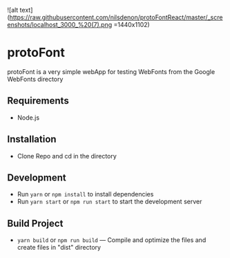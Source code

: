![alt text](https://raw.githubusercontent.com/nilsdenon/protoFontReact/master/_screenshots/localhost_3000_%20(7).png =1440x1102)

# protoFont
protoFont is a very simple webApp for testing WebFonts from the Google WebFonts directory


## Requirements
* Node.js

## Installation
* Clone Repo and cd in the directory

## Development

* Run `yarn` or `npm install` to install dependencies
* Run `yarn start` or `npm run start` to start the development server

## Build Project

* `yarn build` or `npm run build` — Compile and optimize the files and create files in "dist" directory

